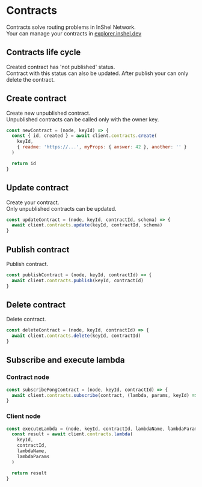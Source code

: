 # Contracts

Contracts solve routing problems in InShel Network.  
Your can manage your contracts in [explorer.inshel.dev](https://explorer.inshel.dev/#!/contracts)

## Contracts life cycle

Created contract has 'not published' status.  
Contract with this status can also be updated. After publish your can only delete the contract.

## Create contract

Create new unpublished contract.  
Unpublished contracts can be called only with the owner key.  

```javascript
const newContract = (node, keyId) => {
  const { id, created } = await client.contracts.create(
    keyId, 
    { readme: 'https://...', myProps: { answer: 42 }, another: '' }
  )

  return id
}
```

## Update contract

Create your contract.  
Only unpublished contracts can be updated.

```javascript
const updateContract = (node, keyId, contractId, schema) => {
  await client.contracts.update(keyId, contractId, schema)
}
```

## Publish contract

Publish contract.

```javascript
const publishContract = (node, keyId, contractId) => {
  await client.contracts.publish(keyId, contractId)
}
```

## Delete contract

Delete contract.

```javascript
const deleteContract = (node, keyId, contractId) => {
  await client.contracts.delete(keyId, contractId)
}
```

## Subscribe and execute lambda

### Contract node

```javascript
const subscribePongContract = (node, keyId, contractId) => {
  await client.contracts.subscribe(contract, (lambda, params, keyId) => 'pong')
}
```

### Client node

```javascript
const executeLambda = (node, keyId, contractId, lambdaName, lambdaParams) => {
  const result = await client.contracts.lambda(
    keyId, 
    contractId, 
    lambdaName, 
    lambdaParams
  )

  return result
}
```